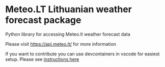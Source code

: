 # Meteo.LT Lithuanian weather forecast package
Python library for accessing Meteo.lt weather forecast data

Please visit https://api.meteo.lt/ for more information

If you want to contribute you can use devcontainers in vscode for easiest setup. Please see [instructions here](.devcontainer/README.md)

